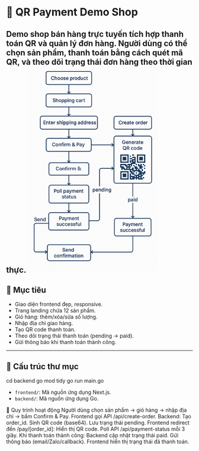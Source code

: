 # 🛒 QR Payment Demo Shop

Demo shop bán hàng trực tuyến tích hợp thanh toán QR và quản lý đơn hàng. Người dùng có thể chọn sản phẩm, thanh toán bằng cách quét mã QR, và theo dõi trạng thái đơn hàng theo thời gian thực.
![alt text](image.png)
---

## 🎯 Mục tiêu

- Giao diện frontend đẹp, responsive.
- Trang landing chứa 12 sản phẩm.
- Giỏ hàng: thêm/xóa/sửa số lượng.
- Nhập địa chỉ giao hàng.
- Tạo QR code thanh toán.
- Theo dõi trạng thái thanh toán (pending → paid).
- Gửi thông báo khi thanh toán thành công.

---

## 📁 Cấu trúc thư mục

cd backend
go mod tidy
go run main.go
- `frontend/`: Mã nguồn ứng dụng Next.js.
- `backend/`: Mã nguồn ứng dụng Go.

🔁 Quy trình hoạt động
Người dùng chọn sản phẩm → giỏ hàng → nhập địa chỉ → bấm Confirm & Pay.
Frontend gọi API /api/create-order.
Backend:
Tạo order_id.
Sinh QR code (base64).
Lưu trạng thái pending.
Frontend redirect đến /pay/[order_id]:
Hiển thị QR code.
Poll API /api/payment-status mỗi 3 giây.
Khi thanh toán thành công:
Backend cập nhật trạng thái paid.
Gửi thông báo (email/Zalo/callback).
Frontend hiển thị trạng thái đã thanh toán.
